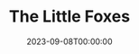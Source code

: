 ---
title: The Little Foxes
date: 2023-09-08T00:00:00
opening_date: 1948-11-26
closing_date: 1948-12-03
layout: productions
playbill:
Theatre: Theatre Jacksonville
Venue: Little Theatre
cast:
- Birdie Hubbard: Betty Francine Taylor
- Leo Hubbard: Charles K. Pait
- Horace Giddens: Donald Campbell
- William Marshall: Gordon N. Taylor
- Cal: Jack Harrell
- Regina Giddens: Jocelyn Brown
- Addie: Julia C. Tyler
- Benjamin Hubbard: Paul Fitzgerald, Jr.
- Oscar Hubbard: Walter Feuer
- Alexandra Giddens: Yvonne Peairs
crew:
- Director: Paul E. Geisenhof
- Stage Manager: Ruth Buell
- Set Design: Duke LeBrun
- Assistant Stage Manager: Natalie Clarke
- Scene painting and construction:
  - Bill Gibbs
  - C. Eugene Sayre
  - David Salter
  - Deborah Benson
  - Ed Keisling
  - Karen O'Shaughnessy
  - Louise Peairs
  - Peggy Long
  - Vonnie Patton
- Costume assistant:
  - Cynthia Walker
  - Karen O'Shaughnessy
  - Lilian Craig
  - Margie Hinck
  - Polly Clendenning
- Properties: Mary Lee Lindenthaler
- Properties Assistant:
  - Dorothy Eismann
  - Polly Clendenning
- Make-up assistant:
  - Elmo Lehman
  - Louise Elkins
  - Mickey Meischner
  - Roy Meischner
  - Su Hawkins
  - Vonnie Patton
- Lighting controls: Mickey Mills
understudies:
orchestra:
---